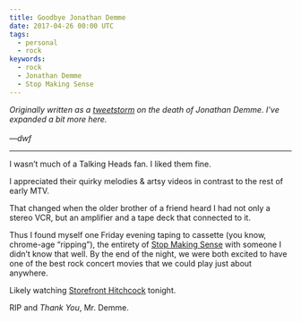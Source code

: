 ```yaml
---
title: Goodbye Jonathan Demme
date: 2017-04-26 00:00 UTC
tags:
  - personal
  - rock
keywords:
  - rock
  - Jonathan Demme
  - Stop Making Sense   
---
```


[tweets]: https://twitter.com/dwfrank/status/857378526428667904
[sms]: https://en.wikipedia.org/wiki/Stop_Making_Sense
[robyn]: https://en.wikipedia.org/wiki/Storefront_Hitchcock

_Originally written as a [tweetstorm][tweets] on the death of Jonathan Demme. I've expanded a bit more here.
<br/><br/>&mdash;dwf_

---

I wasn’t much of a Talking Heads fan. I liked them fine.

I appreciated their quirky melodies & artsy videos in contrast to the rest of early MTV. 

That changed when the older brother of a friend heard I had not only a stereo VCR, but an amplifier and a tape deck that connected to it.

Thus I found myself one Friday evening taping to cassette (you know, chrome-age “ripping”), the entirety of [Stop Making Sense][sms] with someone I didn’t know that well. By the end of the night, we were both excited to have one of the best rock concert movies that we could play just about anywhere.

Likely watching [Storefront Hitchcock][robyn] tonight. 

RIP and _Thank You_, Mr. Demme.
